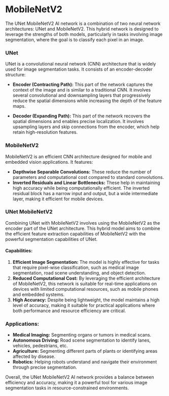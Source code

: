 # MobileNetV2


The UNet MobileNetV2 AI network is a combination of two neural network architectures: UNet and MobileNetV2. This hybrid network is designed to leverage the strengths of both models, particularly in tasks involving image segmentation, where the goal is to classify each pixel in an image.

### UNet
UNet is a convolutional neural network (CNN) architecture that is widely used for image segmentation tasks. It consists of an encoder-decoder structure:

- **Encoder (Contracting Path):** This part of the network captures the context of the image and is similar to a traditional CNN. It involves several convolutional and downsampling layers that progressively reduce the spatial dimensions while increasing the depth of the feature maps.
  
- **Decoder (Expanding Path):** This part of the network recovers the spatial dimensions and enables precise localization. It involves upsampling layers and skip connections from the encoder, which help retain high-resolution features.

### MobileNetV2
MobileNetV2 is an efficient CNN architecture designed for mobile and embedded vision applications. It features:

- **Depthwise Separable Convolutions:** These reduce the number of parameters and computational cost compared to standard convolutions.
- **Inverted Residuals and Linear Bottlenecks:** These help in maintaining high accuracy while being computationally efficient. The inverted residual block has a narrow input and output, but a wide intermediate layer, making it efficient for mobile devices.

### UNet MobileNetV2
Combining UNet with MobileNetV2 involves using the MobileNetV2 as the encoder part of the UNet architecture. This hybrid model aims to combine the efficient feature extraction capabilities of MobileNetV2 with the powerful segmentation capabilities of UNet.

#### Capabilities:
1. **Efficient Image Segmentation:** The model is highly effective for tasks that require pixel-wise classification, such as medical image segmentation, road scene understanding, and object detection.
2. **Reduced Computational Cost:** By leveraging the efficient architecture of MobileNetV2, this network is suitable for real-time applications on devices with limited computational resources, such as mobile phones and embedded systems.
3. **High Accuracy:** Despite being lightweight, the model maintains a high level of accuracy, making it suitable for practical applications where both performance and resource efficiency are critical.

### Applications:
- **Medical Imaging:** Segmenting organs or tumors in medical scans.
- **Autonomous Driving:** Road scene segmentation to identify lanes, vehicles, pedestrians, etc.
- **Agriculture:** Segmenting different parts of plants or identifying areas affected by disease.
- **Robotics:** Helping robots understand and navigate their environment through precise segmentation.

Overall, the UNet MobileNetV2 AI network provides a balance between efficiency and accuracy, making it a powerful tool for various image segmentation tasks in resource-constrained environments.